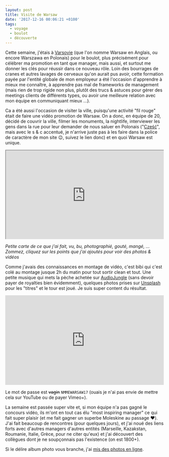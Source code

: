 ```yaml
---
layout: post
title: Visite de Warsaw
date: '2017-12-16 00:06:21 +0100'
tags:
  - voyage
  - boulot
  - découverte
---
```


Cette semaine, j'étais à [Varsovie](https://fr.wikipedia.org/wiki/Varsovie) (que l'on nomme Warsaw en Anglais, ou encore Warszawa en Polonais) pour le boulot, plus précisément pour célébrer ma promotion en tant que manager, mais aussi, et surtout me donner les clés pour réussir dans ce nouveau rôle. Loin des bourrages de cranes et autres lavages de cerveaux qu'on aurait pus avoir, cette formation payée par l'entité globale de mon employeur a été l'occasion d'apprendre à mieux me connaître, à apprendre pas mal de frameworks de management (mais rien de trop rigide non plus, plutôt des trucs & astuces pour gérer des meetings clients de différents types, ou avoir une meilleure relation avec mon équipe en communiquant mieux ...).

Ca a été aussi l'occasion de visiter la ville, puisqu'une activité "fil rouge" était de faire une vidéo promotion de Warsaw. On a donc, en équipe de 20, décidé de couvrir la ville, filmer les monuments, la nightlife, interviewer les gens dans la rue pour leur demander de nous saluer en Polonais ("[Cześć](https://translate.google.com/#fr/pl/Salut)", mais avec le s & c accentué, je n'arrive juste pas à les faire dans la police de caractère de mon site 😉, suivez le lien donc) et en quoi Warsaw est unique.

<style>.embed-container { position: relative; padding-bottom: 56.25%; height: 0; overflow: hidden; max-width: 100%; } .embed-container iframe, .embed-container object, .embed-container embed { position: absolute; top: 0; left: 0; width: 100%; height: 100%; }</style>

<div class="embed-container">
  <iframe src="https://www.google.com/maps/d/embed?mid=1MS5Df-SWI6XCe-bbRiOzmWTYXgnnKPR7&amp;hl=fr" width="640" height="480">
</iframe>
</div>

_Petite carte de ce que j'ai fait, vu, bu, photographié, gouté, mangé, ... Zommez, cliquez sur les points que j'ai ajoutés pour voir des photos & vidéos_

Comme j'avais des connaissances en montage de vidéo, c'est bibi qui c'est colé au montage jusque 2h du matin pour tout sortir clean et tout. Une petite musique qui mets la pèche achetée sur [AudioJungle](https://audiojungle.net/?ref=clawfire) (sans devoir payer de royalties bien évidemment), quelques photos prises sur [Unsplash](https://unsplash.com) pour les "titres" et le tour est joué. Je suis super content du résultat.

<div class="embed-container">
  <iframe src="https://player.vimeo.com/video/247570928" frameborder="0" webkitallowfullscreen="" mozallowfullscreen="" allowfullscreen="">
</iframe>
</div>

Le mot de passe est ~~vagin~~ `NMMEWARSAW17` (ouais je n'ai pas envie de mettre cela sur YouTube ou de payer Vimeo+).

La semaine est passée super vite et, si mon équipe n'a pas gagné le concours vidéo, ils m'ont en tout cas élu "most inspiring manager" ce qui fait super plaisir (et me fait gagner un superbe Moleskine au passage ❤️). J'ai fait beaucoup de rencontres (pour quelques jours), et j'ai noué des liens forts avec d'autres managers d'autres entités (Marseille, Kazakstan, Roumanie, Italie, Grèce, pour ne citer qu'eux) et j'ai découvert des collègues dont je ne soupçonnais pas l'existence (on est 1800+).

Si le délire album photo vous branche, j'ai [mis des photos en ligne](https://photos.app.goo.gl/5RRcgfR6uxfuIxGz2).
